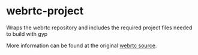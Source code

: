 webrtc-project
==============

Wraps the webrtc repository and includes the required project files needed to build with gyp


More information can be found at the original [webrtc source].

[webrtc source]: https://chromium.googlesource.com/external/webrtc


